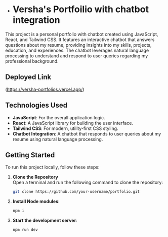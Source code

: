 
- # Versha's Portfoilio with chatbot integration

This project is a personal portfolio with chatbot created using JavaScript, React, and Tailwind CSS. It features an interactive chatbot that answers questions about my resume, providing insights into my skills, projects, education, and experiences. The chatbot leverages natural language processing to understand and respond to user queries regarding my professional background.

## Deployed Link

(https://versha-portfolios.vercel.app/)

## Technologies Used

- **JavaScript**: For the overall application logic.
- **React**: A JavaScript library for building the user interface.
- **Tailwind CSS**: For modern, utility-first CSS styling.
- **Chatbot Integration**: A chatbot that responds to user queries about my resume using natural language processing.

## Getting Started

To run this project locally, follow these steps:

1. **Clone the Repository**  
   Open a terminal and run the following command to clone the repository:  
   ```bash
   git clone https://github.com/your-username/portfolio.git
2. **Install Node modules**:
   ```bash
   npm i
3. **Start the development server**:
   ```bash
   npm run dev

